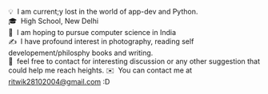 






<!-- ## 👋 &nbsp;Namaste! I'm Ritwik -->



💡   &nbsp;I am current;y lost in the world of app-dev and Python.\
🎓   &nbsp;High School, New Delhi\
🌱   &nbsp;I am hoping to pursue computer science in India\
✍️   &nbsp;I have profound interest in photography, reading self developement/philosphy books and writing.\
💬   &nbsp;feel free to contact for interesting discussion or any other suggestion that could help me reach heights.
✉️   &nbsp;You can contact me at ritwik28102004@gmail.com :D

